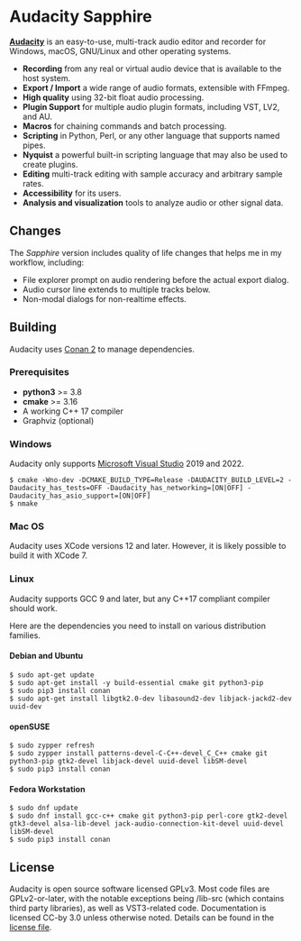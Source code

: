 # Audacity Sapphire

[**Audacity**](https://www.audacityteam.org) is an easy-to-use, multi-track audio editor and recorder for Windows, macOS, GNU/Linux and other operating systems.

- **Recording** from any real or virtual audio device that is available to the host system.
- **Export / Import** a wide range of audio formats, extensible with FFmpeg.
- **High quality** using 32-bit float audio processing.
- **Plugin Support** for multiple audio plugin formats, including VST, LV2, and AU.
- **Macros** for chaining commands and batch processing.
- **Scripting** in Python, Perl, or any other language that supports named pipes.
- **Nyquist** a powerful built-in scripting language that may also be used to create plugins.
- **Editing** multi-track editing with sample accuracy and arbitrary sample rates.
- **Accessibility** for its users.
- **Analysis and visualization** tools to analyze audio or other signal data.

## Changes

The *Sapphire* version includes quality of life changes that helps me in my workflow, including:

- File explorer prompt on audio rendering before the actual export dialog.
- Audio cursor line extends to multiple tracks below.
- Non-modal dialogs for non-realtime effects.

## Building

Audacity uses [Conan 2](https://conan.io/) to manage dependencies.

### Prerequisites

* **python3** >= 3.8
* **cmake** >= 3.16
* A working C++ 17 compiler
* Graphviz (optional)

### Windows

Audacity only supports [Microsoft Visual Studio](https://visualstudio.microsoft.com/vs/community/) 2019 and 2022.

```
$ cmake -Wno-dev -DCMAKE_BUILD_TYPE=Release -DAUDACITY_BUILD_LEVEL=2 -Daudacity_has_tests=OFF -Daudacity_has_networking=[ON|OFF] -Daudacity_has_asio_support=[ON|OFF]
$ nmake
```

### Mac OS

Audacity uses XCode versions 12 and later. However, it is likely possible to build it with XCode 7.

### Linux

Audacity supports GCC 9 and later, but any C++17 compliant compiler should work.

Here are the dependencies you need to install on various distribution families.

#### Debian and Ubuntu

```
$ sudo apt-get update
$ sudo apt-get install -y build-essential cmake git python3-pip
$ sudo pip3 install conan
$ sudo apt-get install libgtk2.0-dev libasound2-dev libjack-jackd2-dev uuid-dev
```

#### openSUSE

```
$ sudo zypper refresh
$ sudo zypper install patterns-devel-C-C++-devel_C_C++ cmake git python3-pip gtk2-devel libjack-devel uuid-devel libSM-devel
$ sudo pip3 install conan
```

#### Fedora Workstation

```
$ sudo dnf update
$ sudo dnf install gcc-c++ cmake git python3-pip perl-core gtk2-devel gtk3-devel alsa-lib-devel jack-audio-connection-kit-devel uuid-devel libSM-devel
$ sudo pip3 install conan
```

## License

Audacity is open source software licensed GPLv3. Most code files are GPLv2-or-later, with the notable exceptions being /lib-src (which contains third party libraries), as well as VST3-related code. Documentation is licensed CC-by 3.0 unless otherwise noted. Details can be found in the [license file](LICENSE.txt).
